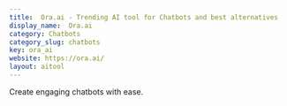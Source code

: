 ```yaml
---
title:  Ora.ai - Trending AI tool for Chatbots and best alternatives
display_name:  Ora.ai
category: Chatbots
category_slug: chatbots
key: ora_ai
website: https://ora.ai/
layout: aitool
---
```


Create engaging chatbots with ease.
